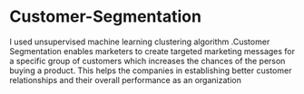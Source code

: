 # Customer-Segmentation
I used unsupervised machine learning clustering algorithm .Customer Segmentation enables marketers to create targeted marketing messages for a specific group of customers which increases the chances of the person buying a product. This helps the companies in establishing better customer relationships and their overall performance as an organization
